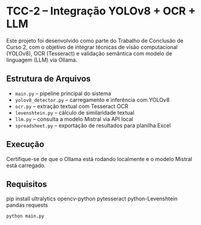 # TCC-2 – Integração YOLOv8 + OCR + LLM

Este projeto foi desenvolvido como parte do Trabalho de Conclusão de Curso 2, com o objetivo de integrar técnicas de visão computacional (YOLOv8), OCR (Tesseract) e validação semântica com modelo de linguagem (LLM) via Ollama.

## Estrutura de Arquivos

- `main.py` – pipeline principal do sistema
- `yolov8_detector.py` – carregamento e inferência com YOLOv8
- `ocr.py` – extração textual com Tesseract OCR
- `levenshtein.py` – cálculo de similaridade textual
- `llm.py` – consulta a modelo Mistral via API local
- `spreadsheet.py` – exportação de resultados para planilha Excel

## Execução

Certifique-se de que o Ollama está rodando localmente e o modelo Mistral está carregado.

## Requisitos
pip install ultralytics opencv-python pytesseract python-Levenshtein pandas requests

```bash
python main.py




